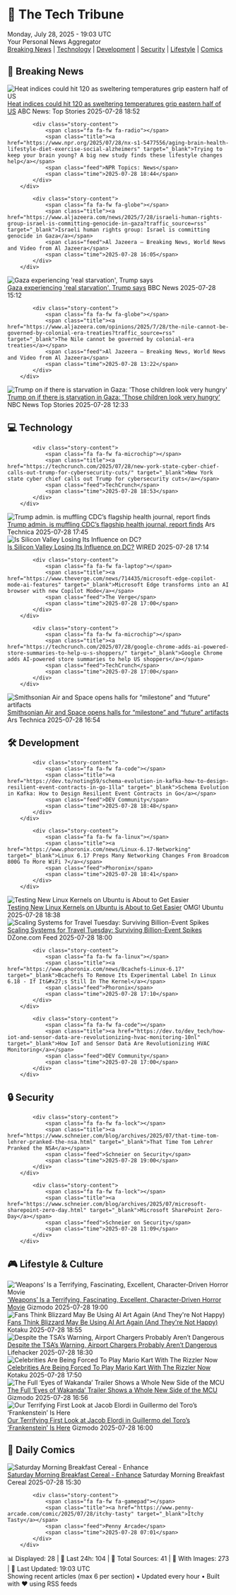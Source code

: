 <!-- Processing 54 RSS feeds at 2025-07-28 19:03:22 UTC -->
<!-- Processing: XKCD -->
<!-- Processing: Penny Arcade -->
<!-- Processing: Poorly Drawn Lines -->
<!-- Processing: Garfield -->
<!-- Processing: Questionable Content -->
<!-- Processing: CNN Top Stories -->
<!-- Processing: CNN Breaking News -->
<!-- Processing: BBC World News -->
<!-- Processing: NPR News -->
<!-- Processing: Reuters Top News -->
<!-- Processing: Reuters World News -->
<!-- Processing: Associated Press Breaking -->
<!-- Processing: ABC News Breaking -->
<!-- Processing: NBC News Breaking -->
<!-- Processing: Guardian World News -->
<!-- Processing: Sky News World -->
<!-- Processing: TechCrunch -->
<!-- Processing: WIRED -->
<!-- Processing: Lobsters Python -->
<!-- Processing: Hacker News -->
<!-- Processing: Dev.to -->
<!-- Processing: StackOverflow Blog -->
<!-- Processing: Phoronix Linux News -->
<!-- Processing: OMG! Ubuntu -->
<!-- Processing: DistroWatch -->
<!-- Processing: Linux.com -->
<!-- Processing: Ubuntu Blog -->
<!-- Processing: GitHub Blog -->
<!-- Processing: InfoQ -->
<!-- Processing: DZone -->
<!-- Processing: Coding Horror -->
<!-- Processing: Lifehacker -->
<!-- Processing: Gizmodo -->
<!-- Processing: Kotaku -->
<!-- Processing: Krebs on Security -->
<!-- Processing: Schneier on Security -->
<!-- Generated 13 new posts out of 36 feeds processed -->
<div class="newspaper-header">
    <h1 class="newspaper-title">📰 The Tech Tribune</h1>
    <div class="newspaper-date">Monday, July 28, 2025 - 19:03 UTC</div>
    <div class="newspaper-subtitle">Your Personal News Aggregator</div>
</div>

<div class="newspaper-nav">
    <a href="#breaking">Breaking News</a> |
    <a href="#tech">Technology</a> |
    <a href="#dev">Development</a> |
    <a href="#security">Security</a> |
    <a href="#lifestyle">Lifestyle</a> |
    <a href="#webcomics">Comics</a>
</div>

<div class="news-section breaking-news" id="breaking">
<h2 class="section-header">🚨 Breaking News</h2>
<div class="stories-container">
<div class="story">
            <img src="https://s.abcnews.com/images/US/hot-weather-DC-gty-bh-250727_1753620195561_hpMain_4x3t_384.jpg" alt="Heat indices could hit 120 as sweltering temperatures grip eastern half of US" class="story-image" loading="lazy" onerror="this.style.display='none'">
            <div class="story-content">
                <span class="fa fa-fw fa-tv"></span>
                <span class="title"><a href="https://abcnews.go.com/US/130-million-people-brace-sweltering-conditions-us/story?id=124112918" target="_blank">Heat indices could hit 120 as sweltering temperatures grip eastern half of US</a></span>
                <span class="feed">ABC News: Top Stories</span>
                <span class="time">2025-07-28 18:52</span>
            </div>
        </div>
<div class="story">
            
            <div class="story-content">
                <span class="fa fa-fw fa-radio"></span>
                <span class="title"><a href="https://www.npr.org/2025/07/28/nx-s1-5477556/aging-brain-health-lifestyle-diet-exercise-social-alzheimers" target="_blank">Trying to keep your brain young? A big new study finds these lifestyle changes help</a></span>
                <span class="feed">NPR Topics: News</span>
                <span class="time">2025-07-28 18:44</span>
            </div>
        </div>
<div class="story">
            
            <div class="story-content">
                <span class="fa fa-fw fa-globe"></span>
                <span class="title"><a href="https://www.aljazeera.com/news/2025/7/28/israeli-human-rights-group-israel-is-committing-genocide-in-gaza?traffic_source=rss" target="_blank">Israeli human rights group: Israel is committing genocide in Gaza</a></span>
                <span class="feed">Al Jazeera – Breaking News, World News and Video from Al Jazeera</span>
                <span class="time">2025-07-28 16:05</span>
            </div>
        </div>
<div class="story">
            <img src="https://ichef.bbci.co.uk/ace/standard/240/cpsprodpb/6f04/live/a66cc050-6bab-11f0-8dbd-f3d32ebd3327.jpg" alt="Gaza experiencing &#x27;real starvation&#x27;, Trump says" class="story-image" loading="lazy" onerror="this.style.display='none'">
            <div class="story-content">
                <span class="fa fa-fw fa-earth-americas"></span>
                <span class="title"><a href="https://www.bbc.com/news/articles/c62nr9rglm9o?at_medium=RSS&at_campaign=rss" target="_blank">Gaza experiencing &#x27;real starvation&#x27;, Trump says</a></span>
                <span class="feed">BBC News</span>
                <span class="time">2025-07-28 15:12</span>
            </div>
        </div>
<div class="story">
            
            <div class="story-content">
                <span class="fa fa-fw fa-globe"></span>
                <span class="title"><a href="https://www.aljazeera.com/opinions/2025/7/28/the-nile-cannot-be-governed-by-colonial-era-treaties?traffic_source=rss" target="_blank">The Nile cannot be governed by colonial-era treaties</a></span>
                <span class="feed">Al Jazeera – Breaking News, World News and Video from Al Jazeera</span>
                <span class="time">2025-07-28 13:22</span>
            </div>
        </div>
<div class="story">
            <img src="https://media-cldnry.s-nbcnews.com/image/upload/t_fit_1500w/mpx/2704722219/2025_07/1753706028610_f_mo_trump_starver_gaza_250728_1920x1080-jbm2pe.jpg" alt="Trump on if there is starvation in Gaza: &#x27;Those children look very hungry&#x27;" class="story-image" loading="lazy" onerror="this.style.display='none'">
            <div class="story-content">
                <span class="fa fa-fw fa-broadcast-tower"></span>
                <span class="title"><a href="https://www.nbcnews.com/video/trump-on-if-there-is-starvation-in-gaza-those-children-look-very-hungry-243929669969" target="_blank">Trump on if there is starvation in Gaza: &#x27;Those children look very hungry&#x27;</a></span>
                <span class="feed">NBC News Top Stories</span>
                <span class="time">2025-07-28 12:33</span>
            </div>
        </div>
</div>
</div>
<div class="news-section tech-news" id="tech">
<h2 class="section-header">💻 Technology</h2>
<div class="stories-container">
<div class="story">
            
            <div class="story-content">
                <span class="fa fa-fw fa-microchip"></span>
                <span class="title"><a href="https://techcrunch.com/2025/07/28/new-york-state-cyber-chief-calls-out-trump-for-cybersecurity-cuts/" target="_blank">New York state cyber chief calls out Trump for cybersecurity cuts</a></span>
                <span class="feed">TechCrunch</span>
                <span class="time">2025-07-28 18:53</span>
            </div>
        </div>
<div class="story">
            <img src="https://cdn.arstechnica.net/wp-content/uploads/2020/05/GettyImages-1207345894-500x500.jpg" alt="Trump admin. is muffling CDC’s flagship health journal, report finds" class="story-image" loading="lazy" onerror="this.style.display='none'">
            <div class="story-content">
                <span class="fa fa-fw fa-cog"></span>
                <span class="title"><a href="https://arstechnica.com/health/2025/07/trump-admin-is-muffling-cdcs-flagship-health-journal-report-finds/" target="_blank">Trump admin. is muffling CDC’s flagship health journal, report finds</a></span>
                <span class="feed">Ars Technica</span>
                <span class="time">2025-07-28 17:45</span>
            </div>
        </div>
<div class="story">
            <img src="https://media.wired.com/photos/68826e4e8153b05c7d2a0830/master/pass/Uncanny-Valley-Peter-Thiel-Business-2152107574.jpg" alt="Is Silicon Valley Losing Its Influence on DC?" class="story-image" loading="lazy" onerror="this.style.display='none'">
            <div class="story-content">
                <span class="fa fa-fw fa-bolt"></span>
                <span class="title"><a href="https://www.wired.com/story/uncanny-valley-podcast-is-silicon-valley-losing-its-influence-on-dc/" target="_blank">Is Silicon Valley Losing Its Influence on DC?</a></span>
                <span class="feed">WIRED</span>
                <span class="time">2025-07-28 17:14</span>
            </div>
        </div>
<div class="story">
            
            <div class="story-content">
                <span class="fa fa-fw fa-laptop"></span>
                <span class="title"><a href="https://www.theverge.com/news/714435/microsoft-edge-copilot-mode-ai-features" target="_blank">Microsoft Edge transforms into an AI browser with new Copilot Mode</a></span>
                <span class="feed">The Verge</span>
                <span class="time">2025-07-28 17:00</span>
            </div>
        </div>
<div class="story">
            
            <div class="story-content">
                <span class="fa fa-fw fa-microchip"></span>
                <span class="title"><a href="https://techcrunch.com/2025/07/28/google-chrome-adds-ai-powered-store-summaries-to-help-u-s-shoppers/" target="_blank">Google Chrome adds AI-powered store summaries to help US shoppers</a></span>
                <span class="feed">TechCrunch</span>
                <span class="time">2025-07-28 17:00</span>
            </div>
        </div>
<div class="story">
            <img src="https://cdn.arstechnica.net/wp-content/uploads/2025/07/futures-500x500.jpg" alt="Smithsonian Air and Space opens halls for “milestone” and “future” artifacts" class="story-image" loading="lazy" onerror="this.style.display='none'">
            <div class="story-content">
                <span class="fa fa-fw fa-cog"></span>
                <span class="title"><a href="https://arstechnica.com/space/2025/07/smithsonian-air-and-space-opens-halls-for-milestone-and-future-artifacts/" target="_blank">Smithsonian Air and Space opens halls for “milestone” and “future” artifacts</a></span>
                <span class="feed">Ars Technica</span>
                <span class="time">2025-07-28 16:54</span>
            </div>
        </div>
</div>
</div>
<div class="news-section dev-news" id="dev">
<h2 class="section-header">🛠️ Development</h2>
<div class="stories-container">
<div class="story">
            
            <div class="story-content">
                <span class="fa fa-fw fa-code"></span>
                <span class="title"><a href="https://dev.to/noting59/schema-evolution-in-kafka-how-to-design-resilient-event-contracts-in-go-1lla" target="_blank">Schema Evolution in Kafka: How to Design Resilient Event Contracts in Go</a></span>
                <span class="feed">DEV Community</span>
                <span class="time">2025-07-28 18:48</span>
            </div>
        </div>
<div class="story">
            
            <div class="story-content">
                <span class="fa fa-fw fa-linux"></span>
                <span class="title"><a href="https://www.phoronix.com/news/Linux-6.17-Networking" target="_blank">Linux 6.17 Preps Many Networking Changes From Broadcom 800G To More WiFi 7</a></span>
                <span class="feed">Phoronix</span>
                <span class="time">2025-07-28 18:41</span>
            </div>
        </div>
<div class="story">
            <img src="https://i0.wp.com/www.omgubuntu.co.uk/wp-content/uploads/2023/05/ubuntu-circuit.jpg?resize=406%2C232&amp;ssl=1" alt="Testing New Linux Kernels on Ubuntu is About to Get Easier" class="story-image" loading="lazy" onerror="this.style.display='none'">
            <div class="story-content">
                <span class="fa fa-fw fa-ubuntu"></span>
                <span class="title"><a href="https://www.omgubuntu.co.uk/2025/07/ubuntu-development-interim-kernel-updates" target="_blank">Testing New Linux Kernels on Ubuntu is About to Get Easier</a></span>
                <span class="feed">OMG! Ubuntu</span>
                <span class="time">2025-07-28 18:38</span>
            </div>
        </div>
<div class="story">
            <img src="https://dz2cdn1.dzone.com/thumbnail?fid=18537598&w=600" alt="Scaling Systems for Travel Tuesday: Surviving Billion-Event Spikes" class="story-image" loading="lazy" onerror="this.style.display='none'">
            <div class="story-content">
                <span class="fa fa-fw fa-newspaper"></span>
                <span class="title"><a href="https://dzone.com/articles/scale-for-travel-tuesday-black-friday-traffic-spikes" target="_blank">Scaling Systems for Travel Tuesday: Surviving Billion-Event Spikes</a></span>
                <span class="feed">DZone.com Feed</span>
                <span class="time">2025-07-28 18:00</span>
            </div>
        </div>
<div class="story">
            
            <div class="story-content">
                <span class="fa fa-fw fa-linux"></span>
                <span class="title"><a href="https://www.phoronix.com/news/Bcachefs-Linux-6.17" target="_blank">Bcachefs To Remove Its Experimental Label In Linux 6.18 - If It&#x27;s Still In The Kernel</a></span>
                <span class="feed">Phoronix</span>
                <span class="time">2025-07-28 17:10</span>
            </div>
        </div>
<div class="story">
            
            <div class="story-content">
                <span class="fa fa-fw fa-code"></span>
                <span class="title"><a href="https://dev.to/dev_tech/how-iot-and-sensor-data-are-revolutionizing-hvac-monitoring-10nl" target="_blank">How IoT and Sensor Data Are Revolutionizing HVAC Monitoring</a></span>
                <span class="feed">DEV Community</span>
                <span class="time">2025-07-28 17:00</span>
            </div>
        </div>
</div>
</div>
<div class="news-section security-news" id="security">
<h2 class="section-header">🔒 Security</h2>
<div class="stories-container">
<div class="story">
            
            <div class="story-content">
                <span class="fa fa-fw fa-lock"></span>
                <span class="title"><a href="https://www.schneier.com/blog/archives/2025/07/that-time-tom-lehrer-pranked-the-nsa.html" target="_blank">That Time Tom Lehrer Pranked the NSA</a></span>
                <span class="feed">Schneier on Security</span>
                <span class="time">2025-07-28 19:00</span>
            </div>
        </div>
<div class="story">
            
            <div class="story-content">
                <span class="fa fa-fw fa-lock"></span>
                <span class="title"><a href="https://www.schneier.com/blog/archives/2025/07/microsoft-sharepoint-zero-day.html" target="_blank">Microsoft SharePoint Zero-Day</a></span>
                <span class="feed">Schneier on Security</span>
                <span class="time">2025-07-28 11:09</span>
            </div>
        </div>
</div>
</div>
<div class="news-section lifestyle-news" id="lifestyle">
<h2 class="section-header">🎮 Lifestyle & Culture</h2>
<div class="stories-container">
<div class="story">
            <img src="https://gizmodo.com/app/uploads/2025/07/Weapons-movie-review.jpg" alt="‘Weapons’ Is a Terrifying, Fascinating, Excellent, Character-Driven Horror Movie" class="story-image" loading="lazy" onerror="this.style.display='none'">
            <div class="story-content">
                <span class="fa fa-fw fa-computer"></span>
                <span class="title"><a href="https://gizmodo.com/weapons-is-a-terrifying-fascinating-excellent-character-driven-horror-movie-2000635404" target="_blank">‘Weapons’ Is a Terrifying, Fascinating, Excellent, Character-Driven Horror Movie</a></span>
                <span class="feed">Gizmodo</span>
                <span class="time">2025-07-28 19:00</span>
            </div>
        </div>
<div class="story">
            <img src="https://i.kinja-img.com/image/upload/c_fit,q_80,w_636/a7e31780b1d16e48b6b7b8f27abe243f.jpg" alt="Fans Think Blizzard May Be Using AI Art Again (And They&#x27;re Not Happy)" class="story-image" loading="lazy" onerror="this.style.display='none'">
            <div class="story-content">
                <span class="fa fa-fw fa-gamepad"></span>
                <span class="title"><a href="https://kotaku.com/hearthstone-diablo-ai-art-blizzard-microsoft-1851787162" target="_blank">Fans Think Blizzard May Be Using AI Art Again (And They&#x27;re Not Happy)</a></span>
                <span class="feed">Kotaku</span>
                <span class="time">2025-07-28 18:55</span>
            </div>
        </div>
<div class="story">
            <img src="https://lifehacker.com/imagery/articles/01K18TNBVZ1P8RRXZCDJRSGRY1/hero-image.png" alt="Despite the TSA’s Warning, Airport Chargers Probably Aren’t Dangerous" class="story-image" loading="lazy" onerror="this.style.display='none'">
            <div class="story-content">
                <span class="fa fa-fw fa-life-ring"></span>
                <span class="title"><a href="https://lifehacker.com/tech/airport-chargers-probably-arent-dangerous?utm_medium=RSS" target="_blank">Despite the TSA’s Warning, Airport Chargers Probably Aren’t Dangerous</a></span>
                <span class="feed">Lifehacker</span>
                <span class="time">2025-07-28 18:30</span>
            </div>
        </div>
<div class="story">
            <img src="https://i.kinja-img.com/image/upload/c_fit,q_80,w_636/0c378ca53ebf7a3488cae7c06dd49de9.jpg" alt="Celebrities Are Being Forced To Play Mario Kart With The Rizzler Now" class="story-image" loading="lazy" onerror="this.style.display='none'">
            <div class="story-content">
                <span class="fa fa-fw fa-gamepad"></span>
                <span class="title"><a href="https://kotaku.com/the-rizzler-mario-kart-world-sdcc-celebs-reedus-brie-1851787157" target="_blank">Celebrities Are Being Forced To Play Mario Kart With The Rizzler Now</a></span>
                <span class="feed">Kotaku</span>
                <span class="time">2025-07-28 17:50</span>
            </div>
        </div>
<div class="story">
            <img src="https://gizmodo.com/app/uploads/2025/07/Eyes-of-Wakanda-Black-Panther.jpg" alt="The Full ‘Eyes of Wakanda’ Trailer Shows a Whole New Side of the MCU" class="story-image" loading="lazy" onerror="this.style.display='none'">
            <div class="story-content">
                <span class="fa fa-fw fa-computer"></span>
                <span class="title"><a href="https://gizmodo.com/the-full-eyes-of-wakanda-trailer-shows-a-whole-new-side-of-the-mcu-2000635676" target="_blank">The Full ‘Eyes of Wakanda’ Trailer Shows a Whole New Side of the MCU</a></span>
                <span class="feed">Gizmodo</span>
                <span class="time">2025-07-28 16:56</span>
            </div>
        </div>
<div class="story">
            <img src="https://gizmodo.com/app/uploads/2025/07/Frankenstein-vanity-fair.jpg" alt="Our Terrifying First Look at Jacob Elordi in Guillermo del Toro’s ‘Frankenstein’ Is Here" class="story-image" loading="lazy" onerror="this.style.display='none'">
            <div class="story-content">
                <span class="fa fa-fw fa-computer"></span>
                <span class="title"><a href="https://gizmodo.com/our-terrifying-first-look-at-jacob-elordi-in-guillermo-del-toros-frankenstein-is-here-2000635591" target="_blank">Our Terrifying First Look at Jacob Elordi in Guillermo del Toro’s ‘Frankenstein’ Is Here</a></span>
                <span class="feed">Gizmodo</span>
                <span class="time">2025-07-28 16:00</span>
            </div>
        </div>
</div>
</div>
<div class="news-section webcomics-section" id="webcomics">
<h2 class="section-header">🎨 Daily Comics</h2>
<div class="stories-container">
<div class="story">
            <img src="https://www.smbc-comics.com/comics/1753679085-20250728.png" alt="Saturday Morning Breakfast Cereal - Enhance" class="story-image" loading="lazy" onerror="this.style.display='none'">
            <div class="story-content">
                <span class="fa fa-fw fa-smile"></span>
                <span class="title"><a href="https://www.smbc-comics.com/comic/enhance-2" target="_blank">Saturday Morning Breakfast Cereal - Enhance</a></span>
                <span class="feed">Saturday Morning Breakfast Cereal</span>
                <span class="time">2025-07-28 15:30</span>
            </div>
        </div>
<div class="story">
            
            <div class="story-content">
                <span class="fa fa-fw fa-gamepad"></span>
                <span class="title"><a href="https://www.penny-arcade.com/comic/2025/07/28/itchy-tasty" target="_blank">Itchy Tasty</a></span>
                <span class="feed">Penny Arcade</span>
                <span class="time">2025-07-28 07:01</span>
            </div>
        </div>
</div>
</div>

<div class="newspaper-footer">
    <div class="stats">
        📊 Displayed: 28 | 📅 Last 24h: 104 | 📡 Total Sources: 41 | 📸 With Images: 273 |
        🔄 Last Updated: 19:03 UTC
    </div>
    <div class="footer-note">
        Showing recent articles (max 6 per section) • Updated every hour • Built with ❤️ using RSS feeds
    </div>
</div>
